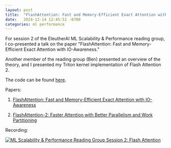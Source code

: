 ```yaml
---
layout: post
title:  "FlashAttention: Fast and Memory-Efficient Exact Attention with IO-Awareness"
date:   2024-12-14 12:45:51 -0700
categories: ml performance
---
```


For session 2 of the EleutherAI ML Scalability & Performance reading group, I co-presented a talk on the paper "FlashAttention: Fast and Memory-Efficient Exact Attention with IO-Awareness." 

Another member of the reading group (Ben) presented an overview of the theory, and I presented my Triton kernel implementation of Flash Attention 2. 

The code can be found [here](https://github.com/danielvegamyhre/ML-scalability-and-performance/blob/main/session_2/flash_attention.py).


Papers:

1. [FlashAttention: Fast and Memory-Efficient Exact Attention with IO-Awareness](https://arxiv.org/abs/2307.08691)

2. [FlashAttention-2: Faster Attention with Better Parallelism and Work Partitioning](https://arxiv.org/abs/2307.08691)

Recording:

[![ML Scalability & Performance Reading Group Session 2: Flash Attention](https://img.youtube.com/vi/Lys0TpsLIEc/maxresdefault.jpg)](https://www.youtube.com/watch?v=Lys0TpsLIEc)
